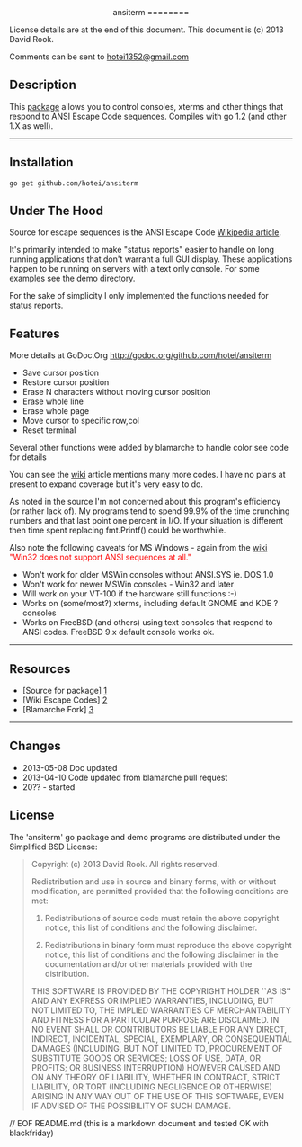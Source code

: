 
<center>
ansiterm
========
</center>

License details are at the end of this document. 
This document is (c) 2013 David Rook.

Comments can be sent to <hotei1352@gmail.com>

Description
-----------
This [package][1] allows you to control consoles, xterms and other things that respond
to ANSI Escape Code sequences.  Compiles with go 1.2 (and other 1.X as well).

---

Installation
------------

```
go get github.com/hotei/ansiterm
```

Under The Hood
--------------

Source for escape sequences is the ANSI Escape Code [Wikipedia article][2].

It's primarily intended to make "status reports" easier to handle on
long running applications that don't warrant a full GUI display.  These
applications happen to be running on servers with a text only console.
For some examples see the demo directory.

For the sake of simplicity I only implemented the functions needed for status reports.

Features
--------
More details at GoDoc.Org http://godoc.org/github.com/hotei/ansiterm

* Save cursor position
* Restore cursor position
* Erase N characters without moving cursor position
* Erase whole line
* Erase whole page
* Move cursor to specific row,col
* Reset terminal

Several other functions were added by blamarche to handle color
see code for details 

You can see the [wiki][1] article mentions many more codes.  I have no plans at
present to expand coverage but it's very easy to do.

As noted in the source I'm not
concerned about this program's efficiency (or rather lack of).
My programs tend to spend 99.9% of the time crunching 
numbers and that last point one percent in I/O.  If your situation is different
then time spent replacing fmt.Printf() could be worthwhile.

Also note the following caveats for MS Windows - again from the [wiki][2] 
<font color=red>"Win32 does not support ANSI sequences at all."</font>

* Won't work for older MSWin consoles without ANSI.SYS ie. DOS 1.0
* Won't work for newer MSWin consoles - Win32 and later 
* Will work on your VT-100 if the hardware still functions :-)
* Works on (some/most?) xterms, including default GNOME and KDE ? consoles
* Works on FreeBSD (and others) using text consoles that respond to ANSI codes.
FreeBSD 9.x default console works ok.


---

Resources
---------
* [Source for package] [1]
* [Wiki Escape Codes] [2]
* [Blamarche Fork] [3]

---

Changes
-------
* 2013-05-08 Doc updated
* 2013-04-10 Code updated from blamarche pull request
* 20?? - started

[1]: http://github.com/hotei/ansiterm "github.com/hotei/ansiterm"
[2]: http://en.wikipedia.org/wiki/ANSI_escape_code "Wiki ANSI_escape_code"
[3]: http://github.com/blamarche/ansiterm "github.com/blamarche/ansiterm"

License
-------
The 'ansiterm' go package and demo programs are distributed under the Simplified BSD License:

> Copyright (c) 2013 David Rook. All rights reserved.
> 
> Redistribution and use in source and binary forms, with or without modification, are
> permitted provided that the following conditions are met:
> 
>    1. Redistributions of source code must retain the above copyright notice, this list of
>       conditions and the following disclaimer.
> 
>    2. Redistributions in binary form must reproduce the above copyright notice, this list
>       of conditions and the following disclaimer in the documentation and/or other materials
>       provided with the distribution.
> 
> THIS SOFTWARE IS PROVIDED BY THE COPYRIGHT HOLDER ``AS IS'' AND ANY EXPRESS OR IMPLIED
> WARRANTIES, INCLUDING, BUT NOT LIMITED TO, THE IMPLIED WARRANTIES OF MERCHANTABILITY AND
> FITNESS FOR A PARTICULAR PURPOSE ARE DISCLAIMED. IN NO EVENT SHALL <COPYRIGHT HOLDER> OR
> CONTRIBUTORS BE LIABLE FOR ANY DIRECT, INDIRECT, INCIDENTAL, SPECIAL, EXEMPLARY, OR
> CONSEQUENTIAL DAMAGES (INCLUDING, BUT NOT LIMITED TO, PROCUREMENT OF SUBSTITUTE GOODS OR
> SERVICES; LOSS OF USE, DATA, OR PROFITS; OR BUSINESS INTERRUPTION) HOWEVER CAUSED AND ON
> ANY THEORY OF LIABILITY, WHETHER IN CONTRACT, STRICT LIABILITY, OR TORT (INCLUDING
> NEGLIGENCE OR OTHERWISE) ARISING IN ANY WAY OUT OF THE USE OF THIS SOFTWARE, EVEN IF
> ADVISED OF THE POSSIBILITY OF SUCH DAMAGE.

// EOF README.md  (this is a markdown document and tested OK with blackfriday)

